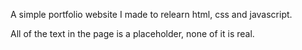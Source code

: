 A simple portfolio website I made to relearn html, css and javascript.

All of the text in the page is a placeholder, none of it is real.